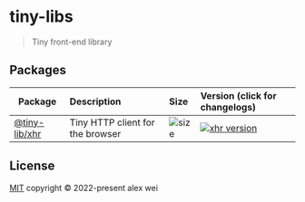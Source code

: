 # tiny-libs

> Tiny front-end library

## Packages

| Package                       | Description                      | Size                                                 | Version (click for changelogs)                                                                         |
| ----------------------------- | :------------------------------- | :--------------------------------------------------- | :----------------------------------------------------------------------------------------------------- |
| [@tiny-lib/xhr](packages/xhr) | Tiny HTTP client for the browser | ![size](https://img.shields.io/badge/-<3kb-blue.svg) | [![xhr version](https://img.shields.io/npm/v/@tiny-libs/xhr.svg?label=%20)](packages/xhr/CHANGELOG.md) |

## License

[MIT](./LICENSE) copyright © 2022-present alex wei
